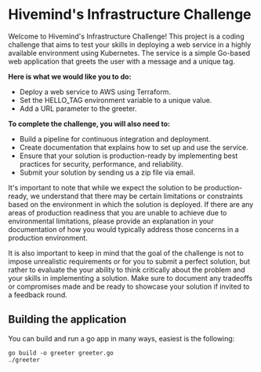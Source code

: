 # Hivemind's Infrastructure Challenge

Welcome to Hivemind's Infrastructure Challenge! This project is a coding challenge that aims to test your skills in deploying a web service in a highly available environment using Kubernetes. The service is a simple Go-based web application that greets the user with a message and a unique tag.

**Here is what we would like you to do:**

* Deploy a web service to AWS using Terraform.
* Set the HELLO_TAG environment variable to a unique value.
* Add a URL parameter to the greeter.

**To complete the challenge, you will also need to:**

* Build a pipeline for continuous integration and deployment.
* Create documentation that explains how to set up and use the service.
* Ensure that your solution is production-ready by implementing best practices for security, performance, and reliability.
* Submit your solution by sending us a zip file via email.

It's important to note that while we expect the solution to be production-ready, we understand that there may be certain limitations or constraints based on the environment in which the solution is deployed. If there are any areas of production readiness that you are unable to achieve due to environmental limitations, please provide an explanation in your documentation of how you would typically address those concerns in a production environment.

It is also important to keep in mind that the goal of the challenge is not to impose unrealistic requirements or for you to submit a perfect solution, but rather to evaluate the your ability to think critically about the problem and your skills in implementing a solution. Make sure to document any tradeoffs or compromises made and be ready to showcase your solution if invited to a feedback round.

## Building the application

You can build and run a go app in many ways, easiest is the following:

```shell
go build -o greeter greeter.go
./greeter
```
